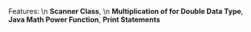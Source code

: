 Features: 
  \n **Scanner Class**, 
  \n **Multiplication of for Double Data Type**, 
  **Java Math Power Function**, 
  **Print Statements**
